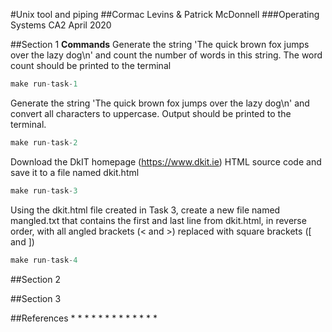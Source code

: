 #Unix tool and piping
##Cormac Levins & Patrick McDonnell
###Operating Systems CA2 April 2020

##Section 1
**Commands**
Generate the string 'The quick brown fox jumps over the lazy dog\n' and count the number of words in this
string. The word count should be printed to the terminal
```c
make run-task-1
```


Generate the string 'The quick brown fox jumps over the lazy dog\n' and convert all characters to uppercase.
Output should be printed to the terminal.
```c
make run-task-2
```

 Download the DkIT homepage (https://www.dkit.ie) HTML source code and save it to a file named dkit.html
```c
make run-task-3
```


Using the dkit.html file created in Task 3, create a new file named mangled.txt that contains the first and last line from
dkit.html, in reverse order, with all angled brackets (< and >) replaced with square brackets ([ and ])
```c
make run-task-4
```

##Section 2

##Section 3


##References
*
*
*
*
*
*
*
*
*
*
*
*
*
